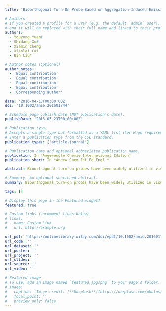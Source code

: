 ```yaml
---
title: 'Bioorthogonal Turn-On Probe Based on Aggregation-Induced Emission Characteristics for Cancer Cell Imaging and Ablation'

# Authors
# If you created a profile for a user (e.g. the default `admin` user), write the username (folder name) here
# and it will be replaced with their full name and linked to their profile.
authors:
  - Youyong Yuan#
  - Shidang Xu#
  - Xiamin Cheng
  - Xiaolei Cai
  - Bin Liu*

# Author notes (optional)
author_notes:
  - 'Equal contribution'
  - 'Equal contribution'
  - 'Equal contribution'
  - 'Equal contribution'
  - 'Corresponding author'

date: '2016-04-15T00:00:00Z'
doi: '10.1002/anie.201601744'

# Schedule page publish date (NOT publication's date).
publishDate: '2016-05-23T00:00:00Z'

# Publication type.
# Accepts a single type but formatted as a YAML list (for Hugo requirements).
# Enter a publication type from the CSL standard.
publication_types: ['article-journal']

# Publication name and optional abbreviated publication name.
publication: In *Angewandte Chemie International Edition*
publication_short: In *Angew Chem Int Ed Engl.*

abstract: Bioorthogonal turn-on probes have been widely utilized in visualizing various biological processes. Most of the currently available bioorthogonal turn-on probes are blue or green emissive fluorophores with azide or tetrazine as functional groups. Herein, we present an alternative strategy of designing bioorthogonal turn-on probes based on red-emissive fluorogens with aggregation-induced emission characteristics (AIEgens). The probe is water soluble and non-fluorescent due to the dissipation of energy through free molecular motion of the AIEgen, but the fluorescence is immediately turned on upon click reaction with azide-functionalized glycans on cancer cell surface. The fluorescence turn-on is ascribed to the restriction of molecular motion of AIEgen, which populates the radiative decay channel. Moreover, the AIEgen can generate reactive oxygen species (ROS) upon visible light (λ=400-700 nm) irradiation, demonstrating its dual role as an imaging and phototherapeutic agent.

# Summary. An optional shortened abstract.
summary: Bioorthogonal turn-on probes have been widely utilized in visualizing various biological processes. Most of the currently available bioorthogonal turn-on probes are blue or green emissive fluorophores with azide or tetrazine as functional groups. Herein, we present an alternative strategy of designing bioorthogonal turn-on probes based on red-emissive fluorogens with aggregation-induced emission characteristics (AIEgens). The probe is water soluble and non-fluorescent due to the dissipation of energy through free molecular motion of the AIEgen, but the fluorescence is immediately turned on upon click reaction with azide-functionalized glycans on cancer cell surface. The fluorescence turn-on is ascribed to the restriction of molecular motion of AIEgen, which populates the radiative decay channel. Moreover, the AIEgen can generate reactive oxygen species (ROS) upon visible light (λ=400-700 nm) irradiation, demonstrating its dual role as an imaging and phototherapeutic agent.

tags: []

# Display this page in the Featured widget?
featured: true

# Custom links (uncomment lines below)
# links:
# - name: Custom Link
#   url: http://example.org

url_pdf: 'https://onlinelibrary.wiley.com/doi/epdf/10.1002/anie.201601744?saml_referrer'
url_code: ''
url_dataset: ''
url_poster: ''
url_project: ''
url_slides: ''
url_source: ''
url_video: ''

# Featured image
# To use, add an image named `featured.jpg/png` to your page's folder.
# image:
#   caption: 'Image credit: [**Unsplash**](https://unsplash.com/photos/pLCdAaMFLTE)'
#   focal_point: ''
#   preview_only: false
---
```

